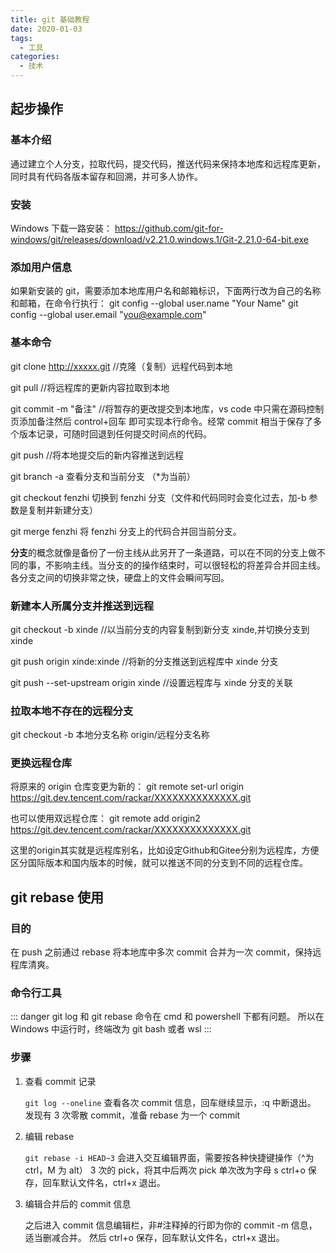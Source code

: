 ```yaml
---
title: git 基础教程
date: 2020-01-03
tags:
  - 工具
categories:
  - 技术
---
```


## 起步操作

### 基本介绍

通过建立个人分支，拉取代码，提交代码，推送代码来保持本地库和远程库更新，同时具有代码各版本留存和回溯，并可多人协作。

### 安装

Windows 下载一路安装：
https://github.com/git-for-windows/git/releases/download/v2.21.0.windows.1/Git-2.21.0-64-bit.exe

### 添加用户信息

如果新安装的 git，需要添加本地库用户名和邮箱标识，下面两行改为自己的名称和邮箱，在命令行执行：
git config --global user.name "Your Name"
git config --global user.email "you@example.com"

### 基本命令

git clone http://xxxxx.git //克隆（复制）远程代码到本地

git pull //将远程库的更新内容拉取到本地

git commit -m "备注" //将暂存的更改提交到本地库，vs code 中只需在源码控制页添加备注然后 control+回车 即可实现本行命令。经常 commit 相当于保存了多个版本记录，可随时回退到任何提交时间点的代码。

git push //将本地提交后的新内容推送到远程

git branch -a 查看分支和当前分支 （\*为当前）

git checkout fenzhi 切换到 fenzhi 分支（文件和代码同时会变化过去，加-b 参数是复制并新建分支）

git merge fenzhi 将 fenzhi 分支上的代码合并回当前分支。

**分支**的概念就像是备份了一份主线从此另开了一条道路，可以在不同的分支上做不同的事，不影响主线。当分支的的操作结束时，可以很轻松的将差异合并回主线。各分支之间的切换非常之快，硬盘上的文件会瞬间写回。

### 新建本人所属分支并推送到远程

git checkout -b xinde //以当前分支的内容复制到新分支 xinde,并切换分支到 xinde

git push origin xinde:xinde //将新的分支推送到远程库中 xinde 分支

git push --set-upstream origin xinde //设置远程库与 xinde 分支的关联

### 拉取本地不存在的远程分支

git checkout -b 本地分支名称 origin/远程分支名称

### 更换远程仓库

将原来的 origin 仓库变更为新的：
git remote set-url origin https://git.dev.tencent.com/rackar/XXXXXXXXXXXXXX.git

也可以使用双远程仓库：
git remote add origin2 https://git.dev.tencent.com/rackar/XXXXXXXXXXXXXX.git

这里的origin其实就是远程库别名，比如设定Github和Gitee分别为远程库，方便区分国际版本和国内版本的时候，就可以推送不同的分支到不同的远程仓库。

## git rebase 使用

### 目的

在 push 之前通过 rebase 将本地库中多次 commit 合并为一次 commit，保持远程库清爽。

### 命令行工具

::: danger
git log 和 git rebase 命令在 cmd 和 powershell 下都有问题。
所以在 Windows 中运行时，终端改为 git bash 或者 wsl
:::

### 步骤

1. 查看 commit 记录

   `git log --oneline`
   查看各次 commit 信息，回车继续显示，:q 中断退出。
   发现有 3 次零散 commit，准备 rebase 为一个 commit

2. 编辑 rebase

   `git rebase -i HEAD~3`
   会进入交互编辑界面，需要按各种快捷键操作（^为 ctrl，M 为 alt）
   3 次的 pick，将其中后两次 pick 单次改为字母 s
   ctrl+o 保存，回车默认文件名，ctrl+x 退出。

3. 编辑合并后的 commit 信息

   之后进入 commit 信息编辑栏，非#注释掉的行即为你的 commit -m 信息，适当删减合并。
   然后 ctrl+o 保存，回车默认文件名，ctrl+x 退出。
